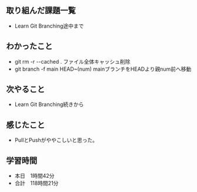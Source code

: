 ## 取り組んだ課題一覧
- Learn Git Branching途中まで
## わかったこと
- git rm -r --cached . ファイル全体キャッシュ削除
- git branch -f main HEAD~(num) mainブランチをHEADより親num前へ移動
## 次やること
- Learn Git Branching続きから
## 感じたこと
- PullとPushがややこしいと思った。
## 学習時間
- 本日　1時間42分
- 合計　118時間21分